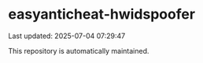 # easyanticheat-hwidspoofer

Last updated: 2025-07-04 07:29:47

This repository is automatically maintained.
